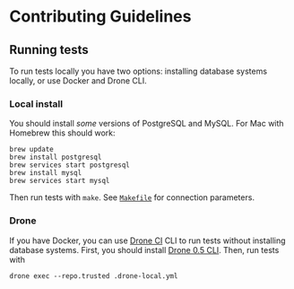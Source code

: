 # Contributing Guidelines

## Running tests

To run tests locally you have two options: installing database systems locally, or use Docker and Drone CLI.


### Local install

You should install _some_ versions of PostgreSQL and MySQL.
For Mac with Homebrew this should work:
```
brew update
brew install postgresql
brew services start postgresql
brew install mysql
brew services start mysql
```

Then run tests with `make`. See [`Makefile`](../Makefile) for connection parameters.


### Drone

If you have Docker, you can use [Drone CI](http://readme.drone.io/0.5/) CLI to run tests without installing database
systems. First, you should install [Drone 0.5 CLI](http://readme.drone.io/0.5/install/cli/). Then, run tests with
```
drone exec --repo.trusted .drone-local.yml
```
